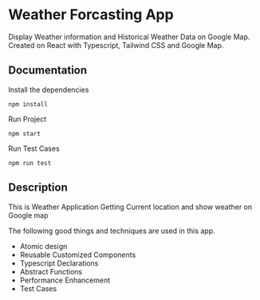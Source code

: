 # Weather Forcasting App
Display Weather information and Historical Weather Data on Google Map.
Created on React with Typescript, Tailwind CSS and Google Map.
## Documentation
Install the dependencies
```
npm install
```
Run Project
```
npm start
```
Run Test Cases
```
npm run test
```

## Description
This is Weather Application Getting Current location and show weather on Google map

The following good things and techniques are used in this app.
- Atomic design
- Reusable Customized Components
- Typescript Declarations
- Abstract Functions
- Performance Enhancement
- Test Cases
